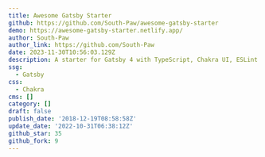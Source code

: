 ```yaml
---
title: Awesome Gatsby Starter
github: https://github.com/South-Paw/awesome-gatsby-starter
demo: https://awesome-gatsby-starter.netlify.app/
author: South-Paw
author_link: https://github.com/South-Paw
date: 2023-11-30T10:56:03.129Z
description: A starter for Gatsby 4 with TypeScript, Chakra UI, ESLint and Prettier
ssg:
  - Gatsby
css:
  - Chakra
cms: []
category: []
draft: false
publish_date: '2018-12-19T08:58:58Z'
update_date: '2022-10-31T06:38:12Z'
github_star: 35
github_fork: 9
---
```

